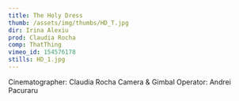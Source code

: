 ```yaml
---
title: The Holy Dress
thumb: /assets/img/thumbs/HD_T.jpg
dir: Irina Alexiu
prod: Claudia Rocha
comp: ThatThing
vimeo_id: 154576178
stills: HD_1.jpg
---
```


Cinematographer: Claudia Rocha Camera & Gimbal Operator: Andrei Pacuraru